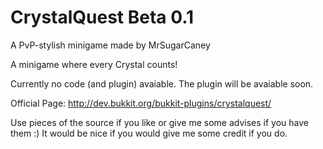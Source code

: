 CrystalQuest Beta 0.1
====================================================
A PvP-stylish minigame made by MrSugarCaney

A minigame where every Crystal counts!

Currently no code (and plugin) avaiable. The plugin will be avaiable soon.

Official Page: http://dev.bukkit.org/bukkit-plugins/crystalquest/

Use pieces of the source if you like or give me some advises if you have them :) It would be nice if you would give me some credit if you do.
